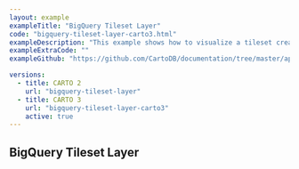 ```yaml
---
layout: example
exampleTitle: "BigQuery Tileset Layer"
code: "bigquery-tileset-layer-carto3.html"
exampleDescription: "This example shows how to visualize a tileset created with the CARTO Spatial Extension for BigQuery."
exampleExtraCode: ""
exampleGithub: "https://github.com/CartoDB/documentation/tree/master/app/content/deck-gl/examples/basic-examples/bigquery-tileset-layer-carto3.html"

versions:
  - title: CARTO 2
    url: "bigquery-tileset-layer"
  - title: CARTO 3
    url: "bigquery-tileset-layer-carto3"
    active: true
---
```


## BigQuery Tileset Layer
